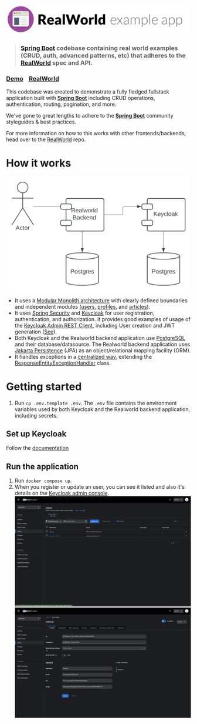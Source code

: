 # ![RealWorld Example App](logo.png)

> ### [Spring Boot](https://spring.io/projects/spring-boot) codebase containing real world examples (CRUD, auth, advanced patterns, etc) that adheres to the [RealWorld](https://github.com/gothinkster/realworld) spec and API.

### [Demo](https://demo.realworld.io/)&nbsp;&nbsp;&nbsp;&nbsp;[RealWorld](https://github.com/gothinkster/realworld)

This codebase was created to demonstrate a fully fledged fullstack application built with **[Spring Boot](https://spring.io/projects/spring-boot)** including CRUD operations, authentication, routing, pagination, and more.

We've gone to great lengths to adhere to the **[Spring Boot](https://spring.io/projects/spring-boot)** community styleguides & best practices.

For more information on how to this works with other frontends/backends, head over to the [RealWorld](https://github.com/gothinkster/realworld) repo.

# How it works

![System Diagram](1-system-diagram.svg)

- It uses a [Modular Monolith architecture](https://www.milanjovanovic.tech/blog/what-is-a-modular-monolith) with clearly defined boundaries and independent modules ([users](src/main/java/com/marcusmonteirodesouza/realworld/api/users), [profiles](src/main/java/com/marcusmonteirodesouza/realworld/api/profiles), and [articles](src/main/java/com/marcusmonteirodesouza/realworld/api/articles)).
- It uses [Spring Security](https://spring.io/projects/spring-security) and [Keycloak](https://www.keycloak.org/) for user registration, authentication, and authorization. It provides good examples of usage of the [Keycloak Admin REST Client](https://mvnrepository.com/artifact/org.keycloak/keycloak-admin-client), including User creation and JWT generation ([See](src/main/java/com/marcusmonteirodesouza/realworld/api/users/services/users/UsersService.java)).
- Both Keycloak and the Realworld backend application use [PostgreSQL](https://www.postgresql.org/) and their database/datasource. The Realworld backend application uses [Jakarta Persistence](https://jakarta.ee/learn/docs/jakartaee-tutorial/current/persist/persistence-intro/persistence-intro.html) (JPA) as an object/relational mapping facility (ORM).
- It handles exceptions in a [centralized way](src/main/java/com/marcusmonteirodesouza/realworld/api/exceptionhandlers/RestResponseEntityExceptionHandler.java), extending the [ResponseEntityExceptionHandler](https://docs.spring.io/spring-framework/docs/current/javadoc-api/org/springframework/web/servlet/mvc/method/annotation/ResponseEntityExceptionHandler.html) class.

# Getting started

1. Run `cp .env.template .env`. The `.env` file contains the environment variables used by both Keycloak and the Realworld backend application, including secrets.

## Set up Keycloak

Follow the [documentation](docs/set-up-keycloak)

## Run the application

1. Run `docker compose up`.
1. When you register or update an user, you can see it listed and also it's details on the [Keycloak admin console](http://localhost:8081).
   ![Registered User in Keycloak](./2-registered-user-in-keycloak.png)
   ![Registered User in Keycloak - Attributes](./3-registered-user-in-keycloak-attributes.png)

